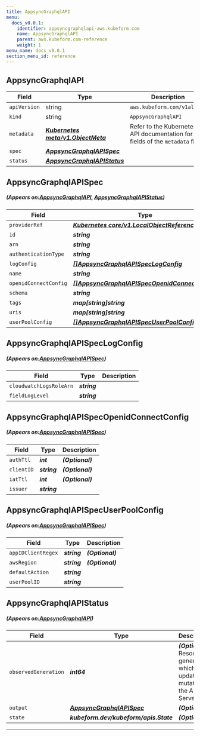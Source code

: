 ```yaml
---
title: AppsyncGraphqlAPI
menu:
  docs_v0.0.1:
    identifier: appsyncgraphqlapi-aws.kubeform.com
    name: AppsyncGraphqlAPI
    parent: aws.kubeform.com-reference
    weight: 1
menu_name: docs_v0.0.1
section_menu_id: reference
---
```


## AppsyncGraphqlAPI
| Field | Type | Description |
| ------ | ----- | ----------- |
| `apiVersion` | string | `aws.kubeform.com/v1alpha1` |
|    `kind` | string | `AppsyncGraphqlAPI` |
| `metadata` | ***[Kubernetes meta/v1.ObjectMeta](https://kubernetes.io/docs/reference/generated/kubernetes-api/v1.13/#objectmeta-v1-meta)***|Refer to the Kubernetes API documentation for the fields of the `metadata` field.|
| `spec` | ***[AppsyncGraphqlAPISpec](#AppsyncGraphqlAPISpec)***||
| `status` | ***[AppsyncGraphqlAPIStatus](#AppsyncGraphqlAPIStatus)***||
## AppsyncGraphqlAPISpec
##### (Appears on:[AppsyncGraphqlAPI](#AppsyncGraphqlAPI), [AppsyncGraphqlAPIStatus](#AppsyncGraphqlAPIStatus))
| Field | Type | Description |
| ------ | ----- | ----------- |
| `providerRef` | ***[Kubernetes core/v1.LocalObjectReference](https://kubernetes.io/docs/reference/generated/kubernetes-api/v1.13/#localobjectreference-v1-core)***||
| `id` | ***string***||
| `arn` | ***string***| ***(Optional)*** |
| `authenticationType` | ***string***||
| `logConfig` | ***[[]AppsyncGraphqlAPISpecLogConfig](#AppsyncGraphqlAPISpecLogConfig)***| ***(Optional)*** |
| `name` | ***string***||
| `openidConnectConfig` | ***[[]AppsyncGraphqlAPISpecOpenidConnectConfig](#AppsyncGraphqlAPISpecOpenidConnectConfig)***| ***(Optional)*** |
| `schema` | ***string***| ***(Optional)*** |
| `tags` | ***map[string]string***| ***(Optional)*** |
| `uris` | ***map[string]string***| ***(Optional)*** |
| `userPoolConfig` | ***[[]AppsyncGraphqlAPISpecUserPoolConfig](#AppsyncGraphqlAPISpecUserPoolConfig)***| ***(Optional)*** |
## AppsyncGraphqlAPISpecLogConfig
##### (Appears on:[AppsyncGraphqlAPISpec](#AppsyncGraphqlAPISpec))
| Field | Type | Description |
| ------ | ----- | ----------- |
| `cloudwatchLogsRoleArn` | ***string***||
| `fieldLogLevel` | ***string***||
## AppsyncGraphqlAPISpecOpenidConnectConfig
##### (Appears on:[AppsyncGraphqlAPISpec](#AppsyncGraphqlAPISpec))
| Field | Type | Description |
| ------ | ----- | ----------- |
| `authTtl` | ***int***| ***(Optional)*** |
| `clientID` | ***string***| ***(Optional)*** |
| `iatTtl` | ***int***| ***(Optional)*** |
| `issuer` | ***string***||
## AppsyncGraphqlAPISpecUserPoolConfig
##### (Appears on:[AppsyncGraphqlAPISpec](#AppsyncGraphqlAPISpec))
| Field | Type | Description |
| ------ | ----- | ----------- |
| `appIDClientRegex` | ***string***| ***(Optional)*** |
| `awsRegion` | ***string***| ***(Optional)*** |
| `defaultAction` | ***string***||
| `userPoolID` | ***string***||
## AppsyncGraphqlAPIStatus
##### (Appears on:[AppsyncGraphqlAPI](#AppsyncGraphqlAPI))
| Field | Type | Description |
| ------ | ----- | ----------- |
| `observedGeneration` | ***int64***| ***(Optional)*** Resource generation, which is updated on mutation by the API Server.|
| `output` | ***[AppsyncGraphqlAPISpec](#AppsyncGraphqlAPISpec)***| ***(Optional)*** |
| `state` | ***kubeform.dev/kubeform/apis.State***| ***(Optional)*** |
---
